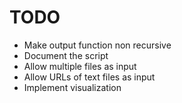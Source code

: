 # TODO

 - Make output function non recursive
 - Document the script
 - Allow multiple files as input
 - Allow URLs of text files as input
 - Implement visualization


